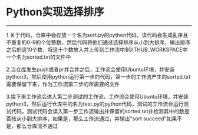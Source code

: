# Python实现选择排序

---------------------------

1.关于代码，仓库中会存放一个名为sort.py的python代码，该代码会生成乱序且不重复的0-9的个位整数，然后代码将他们通过选择排序从小到大排序，输出排序之后的这10个数，将这十个数放入并上传到工作流中$GITHUB_WORKSPACE中一个名为sorted.txt的文件中

2.当仓库发生push或者pr并合并之后，工作流会使用Ubuntu环境，并安装python3，然后使用python运行第一步的代码，第一步的工作流产生的sorted.txt需要保留下来，作为工作流第二步的所需要的文件

3.接下来工作流会进入第二步测试的工作流，工作流会使用Ubuntu环境，并安装python3，然后运行仓库中的名为test.py的python代码，测试的工作流会运行测试代码，测试代码会读入第一步工作流输出并保留的sorted.txt并检测其中的数是否按从小到大排序，如果是，那么工作流通过，并输出"sort succeed"如果不是，那么仓库流不通过

